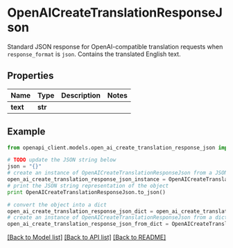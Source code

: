 # OpenAICreateTranslationResponseJson

Standard JSON response for OpenAI-compatible translation requests when `response_format` is `json`. Contains the translated English text.

## Properties
Name | Type | Description | Notes
------------ | ------------- | ------------- | -------------
**text** | **str** |  | 

## Example

```python
from openapi_client.models.open_ai_create_translation_response_json import OpenAICreateTranslationResponseJson

# TODO update the JSON string below
json = "{}"
# create an instance of OpenAICreateTranslationResponseJson from a JSON string
open_ai_create_translation_response_json_instance = OpenAICreateTranslationResponseJson.from_json(json)
# print the JSON string representation of the object
print OpenAICreateTranslationResponseJson.to_json()

# convert the object into a dict
open_ai_create_translation_response_json_dict = open_ai_create_translation_response_json_instance.to_dict()
# create an instance of OpenAICreateTranslationResponseJson from a dict
open_ai_create_translation_response_json_from_dict = OpenAICreateTranslationResponseJson.from_dict(open_ai_create_translation_response_json_dict)
```
[[Back to Model list]](../README.md#documentation-for-models) [[Back to API list]](../README.md#documentation-for-api-endpoints) [[Back to README]](../README.md)


